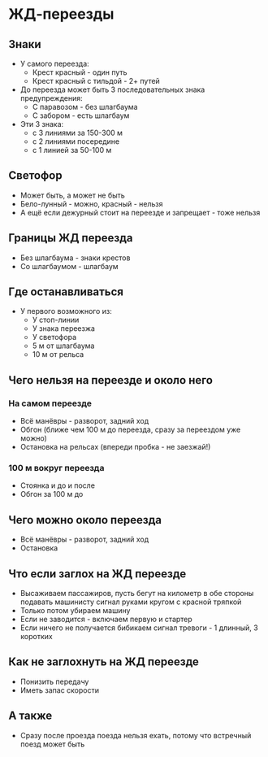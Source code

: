 # ЖД-переезды
## Знаки
* У самого переезда:
    * Крест красный - один путь
    * Крест красный с тильдой - 2+ путей
* До переезда может быть 3 последовательных знака предупреждения:
    * С паравозом - без шлагбаума
    * С забором - есть шлагбаум
* Эти 3 знака:
    * с 3 линиями за 150-300 м
    * с 2 линиями посередине
    * с 1 линией за 50-100 м

## Светофор
* Может быть, а может не быть
* Бело-лунный - можно, красный - нельзя
* А ещё если дежурный стоит на переезде и запрещает - тоже нельзя

## Границы ЖД переезда
* Без шлагбаума - знаки крестов
* Со шлагбаумом - шлагбаум

## Где останавливаться
* У первого возможного из:
    * У стоп-линии
    * У знака переезжа
    * У светофора
    * 5 м от шлагбаума
    * 10 м от рельса

## Чего нельзя на переезде и около него
### На самом переезде
* Всё манёвры - разворот, задний ход
* Обгон (ближе чем 100 м до переезда, сразу за переездом уже можно)
* Остановка на рельсах (впереди пробка - не заезжай!)

### 100 м вокруг переезда
* Стоянка и до и после
* Обгон за 100 м до

## Чего можно около переезда
* Всё манёвры - разворот, задний ход
* Остановка

## Что если заглох на ЖД переезде
* Высаживаем пассажиров, пусть бегут на километр в обе стороны подавать машинисту сигнал руками кругом с красной тряпкой
* Только потом убираем машину
* Если не заводится - включаем первую и стартер
* Если ничего не получается бибикаем сигнал тревоги - 1 длинный, 3 коротких

## Как не заглохнуть на ЖД переезде
* Понизить передачу
* Иметь запас скорости

## А также
* Сразу после проезда поезда нельзя ехать, потому что встречный поезд может быть
